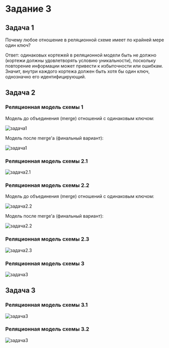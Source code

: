 # Задание 3

## Задача 1

Почему любое отношение в реляционной схеме имеет по крайней мере один ключ?

Ответ: одинаковых кортежей в реляционной модели быть не должно (кортежи должны удовлетворять условию уникальности), поскольку повторение информации может привести к избыточности или ошибкам. Значит, внутри каждого кортежа должен быть хотя бы один ключ, однозначно его идентифицирующий.

## Задача 2


### Реляционная модель схемы 1

Модель до объединения (merge) отношений с одинаковым ключом:

![задача1](https://sun9-65.userapi.com/impg/uYyzhUV-SUOYNCIKYY_231aXXNjoXst4a0C6Gg/0dS3aLbc77o.jpg?size=1199x507&quality=96&sign=2f0ef0e3d39d562dabc6b3a7a71ca15e&type=album "Задача 2.1")

Модель после merge'а (финальный вариант):

![задача1](https://sun9-17.userapi.com/impg/uryW5NpYtDJ_dbPH1woatr5UGlTgYhi7YNkWSw/i282vFHe3-w.jpg?size=1289x378&quality=96&sign=ce6372853a798b65362e24dc1be921a1&type=album "Задача 2.1")

### Реляционная модель схемы 2.1

![задача2.1](https://sun9-31.userapi.com/impg/bXezThY6ie5gAwOVqIQmManPO-a62U0YGxJvPw/C219iQGYTD0.jpg?size=834x239&quality=96&sign=4cb964eb6db1bddfa5cc4cc88fee8c1d&type=album "Задача 2.2.1")

### Реляционная модель схемы 2.2

Модель до объединения (merge) отношений с одинаковым ключом:

![задача2.2](https://sun9-23.userapi.com/impg/ZHDutCW4MhTCuxg0EUFhbbEjAtz9rydwHqki1g/zqSOcd0yhAA.jpg?size=708x253&quality=96&sign=e56cd7343220983361c6c7fb54dd4b8e&type=album "Задача 2.2.2")

Модель после merge'а (финальный вариант):

![задача2.2](https://sun9-38.userapi.com/impg/gB40m4BlQjGI23fn8EAT2KJCk6s3k3FT0vKMXQ/JSvNpG05pj8.jpg?size=564x239&quality=96&sign=d2060fba8d510244ce1dd31c3106a11c&type=album "Задача 2.2.2")

### Реляционная модель схемы 2.3

![задача2.3](https://sun9-11.userapi.com/impg/LTbxAEUMjKeQs4COQ5MeYCt8ToDhbZ2s7HgAQg/b8hz7YXm14I.jpg?size=561x114&quality=96&sign=6346fd6225390f32a346fca4870e669b&type=album "Задача 2.2.3")

### Реляционная модель схемы 3

![задача3](https://sun9-64.userapi.com/impg/qKzIDKZrV9v202XGYsKtQhhQQXlg6TRB03riWQ/lClMvxr9row.jpg?size=1211x272&quality=96&sign=fd0526a90b0610807c42de8af64c25c5&type=album "Задача 2.3")

## Задача 3

### Реляционная модель схемы 3.1

![задача3](https://sun9-60.userapi.com/impg/o9plYNv12fM8R2QWoFlGTEk6N8KuNbZvN5UVmA/UXRjPAWGR9U.jpg?size=1136x467&quality=96&sign=cb9bd3f6863cd8e4b85f7a290757380a&type=album "Задача 3.1")

### Реляционная модель схемы 3.2

![задача3](https://sun9-52.userapi.com/impg/AC4bzi_VYfBPbPkqrIyA2cWM5UhvtIUVGEpltw/mbCVVit9bRA.jpg?size=1305x349&quality=96&sign=b0fa9fee65224b750de0175903e914bf&type=album "Задача 3.2")
